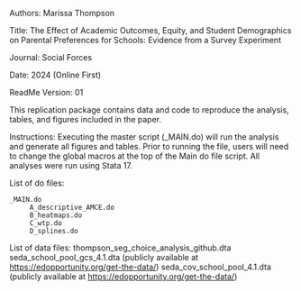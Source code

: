 Authors: Marissa Thompson

Title: The Effect of Academic Outcomes, Equity, and Student Demographics on Parental Preferences for Schools: Evidence from a Survey Experiment

Journal: Social Forces

Date: 2024 (Online First) 

ReadMe Version: 01

This replication package contains data and code to reproduce the analysis, tables, and figures included in the paper.

Instructions: Executing the master script (_MAIN.do) will run the analysis and generate all figures and tables. Prior to running the file, users will need to change the global macros at the top of the Main do file script.  All analyses were run using Stata 17.

List of do files:

    _MAIN.do
         A_descriptive_AMCE.do
         B_heatmaps.do
         C_wtp.do
         D_splines.do 
         
List of data files:
 thompson_seg_choice_analysis_github.dta
 seda_school_pool_gcs_4.1.dta (publicly available at https://edopportunity.org/get-the-data/)
 seda_cov_school_pool_4.1.dta (publicly available at https://edopportunity.org/get-the-data/)

